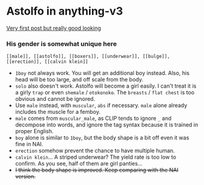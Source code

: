 # Astolfo in anything-v3 #

[Very first post but really good looking](https://www.pixiv.net/en/artworks/102832973)

### His gender is somewhat unique here ###

```
[[male]], [[astolfo]], [[boxers]], [[underwear]], [[bulge]], [[erection]], [[calvin klein]]
```

- `1boy` not always work. You will get an additional boy instead. Also, his head will be too large, and off scale from the body.
- `solo` also doesn't work. Astolfo will become a girl easily. I can't treat it is a girly `trap` or even `shemale` / `otokonoko`. The `breasts` / `flat chest` is too obvious and cannot be ignored. 
- Use `male` instead, with `muscular`, `abs` if necessary. `male` alone already includes the muscle for a femboy.
- `male` comes from `muscular_male`, as CLIP tends to ignore `_` and decompose into words, and ignore the tag syntax because it is trained in proper English.
- `boy` alone is similar to `1boy`, but the body shape is a bit off even it was fine in NAI.
- `erection` somehow prevent the chance to have multiple human.
- `calvin klein`... A striped underwear? The yield rate is too low to confirm. As you see, half of them are girl panties...
- ~~I think the body shape is improved. Keep comparing with the NAI version.~~
